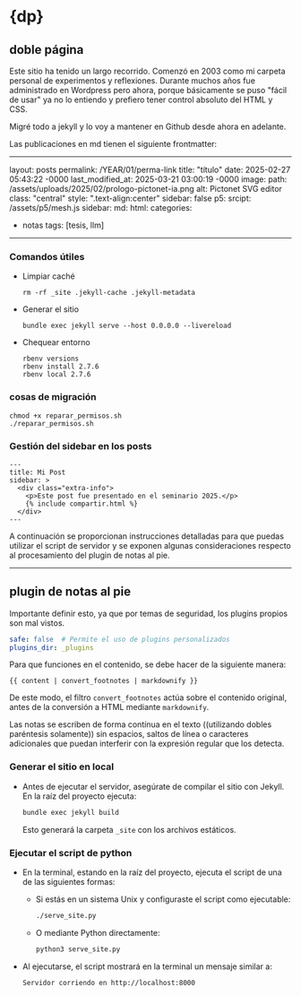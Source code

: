 # {dp}
## doble página

Este sitio ha tenido un largo recorrido. Comenzó en 2003 como mi carpeta personal de experimentos y reflexiones. Durante muchos años fue administrado en Wordpress pero ahora, porque básicamente se puso "fácil de usar" ya no lo entiendo y prefiero tener control absoluto del HTML y CSS.

Migré todo a jekyll y lo voy a mantener en Github desde ahora en adelante.

Las publicaciones en md tienen el siguiente frontmatter:

---
layout: posts
permalink: /YEAR/01/perma-link
title: "título"
date: 2025-02-27 05:43:22 -0000
last_modified_at: 2025-03-21 03:00:19 -0000
image:
  path: /assets/uploads/2025/02/prologo-pictonet-ia.png
  alt: Pictonet SVG editor
  class: "central"
  style: ".text-align:center"
  sidebar: false
p5:
  srcipt: /assets/p5/mesh.js
sidebar:
  md:
  html:
categories:
- notas
tags: [tesis, llm]
---

### Comandos útiles

  - Limpiar caché
     ```
     rm -rf _site .jekyll-cache .jekyll-metadata
     ```
  - Generar el sitio
     ```
     bundle exec jekyll serve --host 0.0.0.0 --livereload
     ```
  - Chequear entorno
     ```
     rbenv versions
     rbenv install 2.7.6
     rbenv local 2.7.6
     ```   



### cosas de migración 

```
chmod +x reparar_permisos.sh
./reparar_permisos.sh
```


### Gestión del sidebar en los posts

```
---
title: Mi Post
sidebar: >
  <div class="extra-info">
    <p>Este post fue presentado en el seminario 2025.</p>
    {% include compartir.html %}
  </div>
---
```


A continuación se proporcionan instrucciones detalladas para que puedas utilizar el script de servidor y se exponen algunas consideraciones respecto al procesamiento del plugin de notas al pie.

---

## plugin de notas al pie

Importante definir esto, ya que por temas de seguridad, los plugins propios son mal vistos.

```yaml
safe: false  # Permite el uso de plugins personalizados
plugins_dir: _plugins
```

Para que funciones en el contenido, se debe hacer de la siguiente manera:

```liquid
{{ content | convert_footnotes | markdownify }}
```

De este modo, el filtro `convert_footnotes` actúa sobre el contenido original, antes de la conversión a HTML mediante `markdownify`.

Las notas se escriben de forma contínua en el texto ((utilizando dobles paréntesis solamente)) sin espacios, saltos de línea o caracteres adicionales que puedan interferir con la expresión regular que los detecta.


### Generar el sitio en local

- Antes de ejecutar el servidor, asegúrate de compilar el sitio con Jekyll. En la raíz del proyecto ejecuta:

  ```bash
  bundle exec jekyll build
  ```

  Esto generará la carpeta `_site` con los archivos estáticos.

### Ejecutar el script de python

- En la terminal, estando en la raíz del proyecto, ejecuta el script de una de las siguientes formas:

  - Si estás en un sistema Unix y configuraste el script como ejecutable:

    ```bash
    ./serve_site.py
    ```

  - O mediante Python directamente:

    ```bash
    python3 serve_site.py
    ```

- Al ejecutarse, el script mostrará en la terminal un mensaje similar a:

  ```
  Servidor corriendo en http://localhost:8000
  ```
